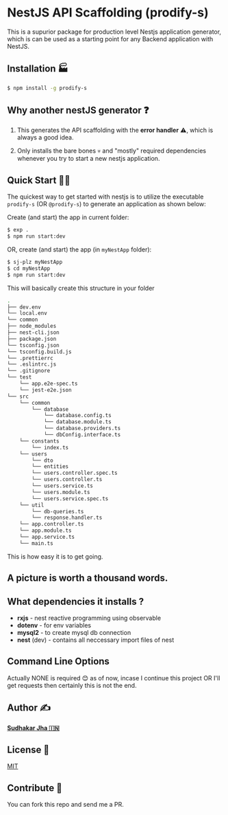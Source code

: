 

# NestJS API Scaffolding (prodify-s)

This is a supurior package for production level Nestjs application generator, which is can be used as a starting point for any Backend application with NestJS.

## Installation 🏭

```bash
$ npm install -g prodify-s
```

## Why another nestJS generator ❓

1.  This generates the API scaffolding with the **error handler** ⚠️, which is always a good idea.

2.  Only installs the bare bones 💀 and "mostly" required dependencies whenever you try to start a new nestjs application.

## Quick Start 🏃‍♂️

The quickest way to get started with nestjs is to utilize the executable `prodify-s` (OR `@prodify-s`) to generate an application as shown below:

Create (and start) the app in current folder:

```bash
$ exp .
$ npm run start:dev
```

OR, create (and start) the app (in `myNestApp` folder):

```bash
$ sj-plz myNestApp
$ cd myNestApp
$ npm run start:dev
```

This will basically create this structure in your folder

```bash
.
├── dev.env
└── local.env
└── common
├── node_modules
├── nest-cli.json
├── package.json
└── tsconfig.json
└── tsconfig.build.js
└── .prettierrc
└── .eslintrc.js
└── .gitignore
└── test
    └── app.e2e-spec.ts
    └── jest-e2e.json
└── src
    └── common
        └── database
            └── database.config.ts
            └── database.module.ts
            └── database.providers.ts
            └── dbConfig.interface.ts
    └── constants
        └── index.ts
    └── users
        └── dto
        └── entities
        └── users.controller.spec.ts
        └── users.controller.ts
        └── users.service.ts
        └── users.module.ts
        └── users.service.spec.ts
    └── util
        └── db-queries.ts
        └── response.handler.ts
    └── app.controller.ts
    └── app.module.ts
    └── app.service.ts
    └── main.ts
```

This is how easy it is to get going.

## A picture is worth a thousand words.

<!-- <p align='center'>
<img src='https://raw.githubusercontent.com/sj3777/master/SCREENCAST.svg' width='600' alt='express-draft'>
</p> -->

## What dependencies it installs ?

- **rxjs** - nest reactive programming using observable 
- **dotenv** - for env variables
- **mysql2** - to create mysql db connection
- **nest** (dev) - contains all neccessary import files of nest

## Command Line Options

Actually NONE is required 😊 as of now, incase I continue this project OR I'll get requests then certainly this is not the end.

## Author ✍️

[**Sudhakar Jha 🇮🇳**](https://github.com/Sj3777/)


## License 🎫

[MIT](LICENSE)

## Contribute 🤝

You can fork this repo and send me a PR.